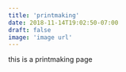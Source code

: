 ```yaml
---
title: 'printmaking'
date: 2018-11-14T19:02:50-07:00
draft: false
image: 'image url'
---
```


this is a printmaking page